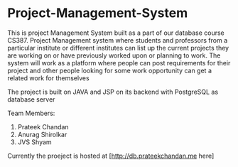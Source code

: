 Project-Management-System
=========================
This is project Management System built as a part of our database course CS387. 
Project Management system where students and professors from a particular institute or different institutes can list up the current projects they are working on or have previously worked upon or planning to work. The system will work as a platform where people can post requirements for their project and other people looking for some work opportunity can get a related work for themselves 

The project is built on JAVA and JSP on its backend with PostgreSQL as database  server

Team Members:
1. Prateek Chandan
2. Anurag Shirolkar
3. JVS Shyam

Currently the proeject is hosted at [http://db.prateekchandan.me here]
